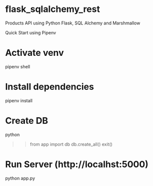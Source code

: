 # flask_sqlalchemy_rest
Products API using Python Flask, SQL Alchemy and Marshmallow

Quick Start using Pipenv

# Activate venv
 pipenv shell

# Install dependencies
 pipenv install

# Create DB
 python
>> from app import db
>> db.create_all()
>> exit()

# Run Server (http://localhst:5000)
python app.py
